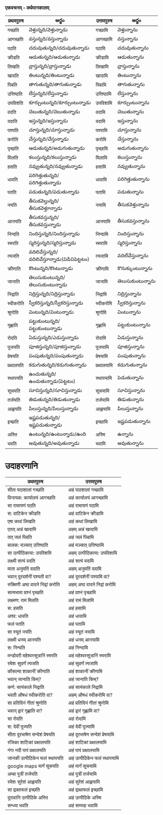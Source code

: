 
 ### एकवचनम् - वर्थमानकालम्
 प्रथमपुरुष | అర్థం | उत्तमपुरुष  | అర్థం |
------------- | ------------- | ------------- | --------- |
गच्छति | వెళ్తున్నది/వెళ్తున్నాడు | गच्छामि | వెళ్తున్నాను |
आगच्छति | వస్తున్నది/వస్తున్నాడు | आगच्छामि | వస్తున్నాను |
पठति | చదువుతున్నది/చదువుతున్నాడు | पठामि | చదువుతున్నాను |
क्रीडति | ఆడుతున్నది/ఆడుతున్నాడు | क्रीडामि | ఆడుతున్నాను |
लिखति | వ్రాస్తున్నది/వ్రాస్తున్నాడు | लिखामि | వ్రాస్తున్నాను |
खादति | తింటున్నది/తింటున్నాడు | खादामि | తింటున్నాను |
पिबति | తాగుతున్నది/తాగుతున్నాడు | पिबामि | తాగుతున్నాను |
उत्तिष्ठति | లేస్తున్నది/లేస్తున్నాడు | उत्तिष्ठामि | లేస్తున్నాను |
उपविशति | కూర్చుంటున్నది/కూర్చుంటున్నాడు | उपविशामि | కూర్చుంటున్నాను |
वदति  | చెబుతున్నది/చెబుతున్నాడు | वदामि | చెబుతున్నాను |
ददाति | ఇస్తున్నది/ఇస్తున్నాడు | ददामि | ఇస్తున్నాను |
पश्यति | చూస్తున్నది/చూస్తున్నాడు | पश्यामि | చూస్తున్నాను |
करोति | చేస్తున్నది/చేస్తున్నాడు | करोमि | చేస్తున్నాను |
पृच्छति | ఆడుతున్నది/అడుగుతున్నాడు | पृच्छामि | అడుగుతున్నాను |
मिलति | కలుస్తున్నది/కలుస్తున్నాడు | मिलामि | కలుస్తున్నాను |
हसति | నవ్వుతున్నది/నవ్వుతున్నాడు | हसामि | నవ్వుతున్నాను |
धावति | పరిగెత్తుతున్నది/పరిగెత్తుతున్నాడు | धावामि | పరిగెత్తుతున్నాను |
पतति | పడుతున్నది/పడుతున్నాడు| पतामि | పడుతున్నాను |
नयति | తీసుకవెల్తున్నది/తీసుకవెళ్తూన్నాడు | नयामि | తీసుకవెళ్తున్నాను |
आनयति | తీసుకవస్తున్నది/తీసుకవస్తున్నాడు | आनयामि | తీసుకవస్తున్నాను |
निन्दति | నిందిస్తున్నది/నిందిస్తున్నాడు | निन्दामि | నిందిస్తున్నాను |
स्मरति |  స్మరిస్తున్నది/స్మరిస్తున్నాడు | स्मरामि | స్మరిస్తున్నాను |
त्यजति |  వదిలివేస్తున్నది/వదిలివేస్తూన్నాడు(విడిచిపెట్టటం) | त्यजामि | వదిలేవేస్తున్నాను |
क्रीणाति |  కొంటున్నది/కొంటున్నాడు | क्रीणामि | కొనుక్కుంటున్నాను |
जानाति | తెలుసుకుంటున్నది/తెలుసుకుంటున్నాడు | जानामि | తెలుసుకుంటున్నాను |
निद्राति | నిద్రిస్తున్నది/నిద్రిస్తున్నాడు | निद्रामि | నిద్రిస్తున్నాను |
स्वीकरोति |  స్వీకరిస్తున్నది/స్వీకరిస్తున్నాడు | स्वीकरोमि | స్వీకరిస్తున్నాను |
श्रुणोति |  వింటున్నది/వింటున్నాడు | श्रुणोमि | వింటున్నాను |
गृह्णाति | పట్టుకుంటున్నది/పట్టుకుంటున్నాడు | गृह्णामि | పట్టుకుంటున్నాను |
रोदति | ఏడుస్తున్నది/ఎడుస్తున్నాడు | रोदामि | ఏడుస్తున్నాను |
पूजयति | పూజిస్తున్నది/పూజిస్తున్నాడు | पूजयामि | పూజిస్తున్నాను |
प्रेषयति |  పంపుతున్నది/పంపుతున్నాడు | प्रेषयामि | పంపుతున్నాను |
प्रक्षालयति | కడుగుతున్నది/కడుగుతున్నాడు | प्रक्षालयामि | కడుగుతున్నాను |
स्थापयति | ఉంచుతున్నది/ఉంచుతున్నాడు(పెట్టటం) | स्थापयामि | పెడుతున్నాను |
सूचयति | సూచిస్తున్నది/సూచిస్తున్నాడు | सूचयामि | సూచిస్తున్నాను |
तर्जयति  | తిడుతున్నది/తిడుతున్నాడు | तर्जयामि | తిడుతున్నాను |
आह्वयति | పిలుస్తున్నది/పిలుస్తున్నాడు | आह्वयामि | పిలుస్తున్నాను |
इच्छति |  ఇష్టపడుతున్నది/ఇష్టపడుతున్నాడు | इच्छामि | ఇష్టపడుతున్నాను |
अस्ति | ఉంటున్నది/ఉంటున్నాడు/ఉంది | अस्मि | ఉన్నాను |
भवति | అవుతున్నది/అవుతున్నాడు | भवामि | అవుతున్నాను |


# उदाहरणानि

प्रथमपुरुष | उत्तमपुरुष |
--------|---------|
सीता पाठशालां गच्छति  | अहं पाठशालां गच्छामि |
विनायक: कार्यालयं आगच्छति | अहं कार्यालयं आगच्छामि |
सा रामायणं पठति | अहं रामायणं पठामि |
स: वाटिकेन क्रीडति | अहं वाटिकेन क्रीडामि |
एषा कथां लिखति | अहं कथां लिखामि |
एतत् अन्नं खादामि | अहम् अन्नं खादामि |
तत् जलं पिबति | अहं जलं पिबामि |
बालक: मञ्चात् उत्तिष्ठति | अहं मञ्चात् उत्तिष्ठामि |
सा उत्पीठिकाया: उपविशति | अहम् उत्पीठिकाया: उपविशामि |
लक्ष्मी सत्यं वदति | अहं सत्यं वदामि |
माता अनुमतिं ददाति | अहम् अनुमतिं ददामि |
भवान् दूरदर्शनीं पश्यती वा? | अहं दूरदर्शनीं पश्यामि वा? |
रुक्मिणी अष्ठ वादने निद्रां करोति | अहम् अष्ठ वादने निद्रां करोमि |
सत्यभामा प्रश्नं पृच्छति | अहं प्रश्नं पृच्छामि |
लक्ष्मण: रामं मिलति | अहं रामं मिलामि |
स: हसति | अहं हसामि |
अश्व: धावति | अहं धावामि |
फलं पतति | अहं पतामि |
सा स्यूतं नयति | अहं स्यूतं नयामि |
लक्ष्मी धनम् आनयति | अहं धनम् आनयामि |
स: निन्दति | अहं निन्दामि |
मन्डोदरी महेश्वरसूत्रानिं स्मरति | अहं महेश्वरसूत्रानिं स्मरामि |
रमेशः सुवर्णं त्यजति | अहं सुवर्णं त्यजामि |
कौसल्या शाकानीं क्रीणाति | अहं शाकानीं क्रीणामि |
भवान् जानाति किम्? | अहं जानाति किम्? |
कर्ण: सायंकाले निद्राति | अहं सायंकाले निद्रामि |
भवती औषधं स्वीकरोति वा? | अहम् औषधं स्वीकरोमि वा? |
सा प्रतिदिनं गीतां श्रुणोति | अहं प्रतिदिनं गीतां श्रुणोमि |
भवान् द्वारं गृह्णाति वा? | अहं द्वारं गृह्णामि वा? |
सा रोदति | अहं रोदामि |
स: देवीं पूज्यति | अहं देवीं पूज्यामि |
सीता दूरभाषेण सन्देशं प्रेषयति | अहं दूरभाषेण सन्देशं  प्रेषयामि 
रजिका शाटिकां प्रक्षालयति | अहं शाटिकां प्रक्षालयामि |
गंगा नदी पापं प्रक्षालयति | अहं पापं प्रक्षालयामि |
जानकी उत्पीठिकेन फलं स्थापयति | अहं उत्पीठिकेन फलं स्थापयामि |
google maps मार्गं सूचयति | अहं मार्गं सूचयामि |
अम्बा पुत्रीं तर्जयति | अहं पुत्रीं तर्जयामि |
रमेशः सुरेशं आह्वयति | अहं सुरेशं आह्वयामि |
सा द्राक्षाफलं इच्छति | अहं द्राक्षाफलं इच्छामि |
दूरावानि उत्पीठिके अस्ति | अहं उत्पीठिके अस्मि |
सन्ध्या भवति | अहं सम्यक् भवामि |


